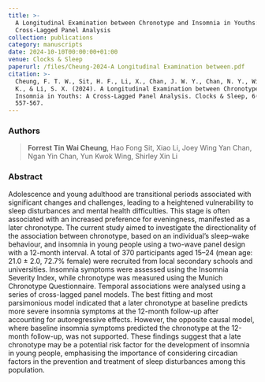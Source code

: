 ```yaml
---
title: >-
  A Longitudinal Examination between Chronotype and Insomnia in Youths: A
  Cross-Lagged Panel Analysis
collection: publications
category: manuscripts
date: 2024-10-10T00:00:00+01:00
venue: Clocks & Sleep
paperurl: /files/Cheung-2024-A Longitudinal Examination between.pdf
citation: >-
  Cheung, F. T. W., Sit, H. F., Li, X., Chan, J. W. Y., Chan, N. Y., Wing, Y.
  K., & Li, S. X. (2024). A Longitudinal Examination between Chronotype and
  Insomnia in Youths: A Cross-Lagged Panel Analysis. Clocks & Sleep, 6(4),
  557-567.
---
```

### Authors

> **Forrest Tin Wai Cheung**, Hao Fong Sit, Xiao Li, Joey Wing Yan Chan, Ngan Yin Chan, Yun Kwok Wing, Shirley Xin Li

### Abstract

Adolescence and young adulthood are transitional periods associated with significant changes and challenges, leading to a heightened vulnerability to sleep disturbances and mental health difficulties. This stage is often associated with an increased preference for eveningness, manifested as a later chronotype. The current study aimed to investigate the directionality of the association between chronotype, based on an individual’s sleep–wake behaviour, and insomnia in young people using a two-wave panel design with a 12-month interval. A total of 370 participants aged 15–24 (mean age: 21.0 ± 2.0, 72.7% female) were recruited from local secondary schools and universities. Insomnia symptoms were assessed using the Insomnia Severity Index, while chronotype was measured using the Munich Chronotype Questionnaire. Temporal associations were analysed using a series of cross-lagged panel models. The best fitting and most parsimonious model indicated that a later chronotype at baseline predicts more severe insomnia symptoms at the 12-month follow-up after accounting for autoregressive effects. However, the opposite causal model, where baseline insomnia symptoms predicted the chronotype at the 12-month follow-up, was not supported. These findings suggest that a late chronotype may be a potential risk factor for the development of insomnia in young people, emphasising the importance of considering circadian factors in the prevention and treatment of sleep disturbances among this population.